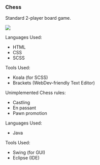 ### Chess

Standard 2-player board game.

![][screenshot_chess]

Languages Used: 
* HTML
* CSS
* SCSS

Tools Used:
* Koala (for SCSS)
* Brackets (WebDev-friendly Text Editor)

Unimplemented Chess rules: 
* Castling
* En passant
* Pawn promotion

Languages Used:
* Java

Tools Used:
* Swing (for GUI)
* Eclipse (IDE)

[screenshot_chess]: https://github.com/rshaghoulian/Chess/blob/master/screenshots/screenshot_chess.PNG
